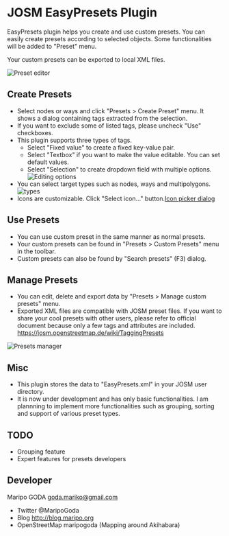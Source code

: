 # JOSM EasyPresets Plugin

EasyPresets plugin helps you create and use custom presets.
You can easily create presets according to selected objects. 
Some functionalities will be added to "Preset" menu.

Your custom presets can be exported to local XML files.

![Preset editor](https://github.com/maripo/JOSM_easypresets/blob/master/doc/img/en/preset_editor.png)

## Create Presets
* Select nodes or ways and click "Presets > Create Preset" menu. It shows a dialog containing tags extracted from the selection.
* If you want to exclude some of listed tags, please uncheck "Use" checkboxes.
* This plugin supports three types of tags.  
	* Select "Fixed value" to create a fixed key-value pair.
	* Select "Textbox" if you want to make the value editable. You can set default values.
	* Select "Selection" to create dropdown field with multiple options. ![Editing options](https://github.com/maripo/JOSM_easypresets/blob/master/doc/img/en/options.png)
* You can select target types such as nodes, ways and multipolygons.![types](https://github.com/maripo/JOSM_easypresets/blob/master/doc/img/en/target_types.png)
* Icons are customizable. Click "Select icon..." button.[Icon picker dialog](https://github.com/maripo/JOSM_easypresets/blob/master/doc/img/en/icon_picker.png)

## Use Presets
* You can use custom preset in the same manner as normal presets.
* Your custom presets can be found in "Presets > Custom Presets" menu in the toolbar.
* Custom presets can also be found by "Search presets" (F3) dialog.

## Manage Presets
* You can edit, delete and export data by "Presets > Manage custom presets" menu.
* Exported XML files are compatible with JOSM preset files. If you want to share your cool presets with other users, please refer to official document because only a few tags and attributes are included. https://josm.openstreetmap.de/wiki/TaggingPresets

![Presets manager](https://github.com/maripo/JOSM_easypresets/blob/master/doc/img/en/manager.png) 

## Misc
* This plugin stores the data to "EasyPresets.xml" in your JOSM user directory.
* It is now under development and has only basic functionalities. I am plannning to implement more functionalities such as grouping, sorting and support of various preset types. 

## TODO
* Grouping feature
* Expert features for presets developers

## Developer
Maripo GODA <goda.mariko@gmail.com>
* Twitter @MaripoGoda
* Blog http://blog.maripo.org
* OpenStreetMap maripogoda (Mapping around Akihabara)